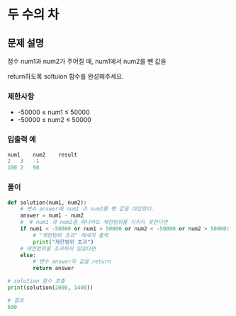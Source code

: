 # 두 수의 차
## 문제 설명
정수 num1과 num2가 주어질 때, num1에서 num2를 뺀 값을

return하도록 soltuion 함수를 완성해주세요.

### 제한사항
- -50000 ≤ num1 ≤ 50000
- -50000 ≤ num2 ≤ 50000

### 입출력 예
```python
num1	num2	result
2	3	-1
100	2	98
```

### 풀이
```python
def solution(num1, num2):
    # 변수 answer에 num1 과 num2를 뺀 값을 대입한다.
    answer = num1 - num2
    #  # num1 과 num2중 하나라도 제한범위를 지키지 못한다면
    if num1 < -50000 or num1 > 50000 or num2 < -50000 or num2 > 50000:
        # "제한범위 초과" 메세지 출력
        print("제한범위 초과")
    # 제한범위를 초과하지 않았다면     
    else:
        # 변수 answer의 값을 return
        return answer

# solution 함수 호출
print(solution(2000, 1400))

# 결과
600
```
